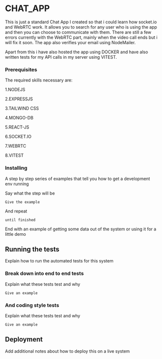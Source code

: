 # CHAT_APP

This is just a standard Chat App I created so that i could learn how socket.io and WebRTC work.
It allows you to search for any user who is using the app and then you can choose to communicate with them.
There are still a few errors currently with the WebRTC part, mainly when the video call ends but i will fix it soon.
The app also verifies your email using NodeMailer.

Apart from this i have also hosted the app using DOCKER and have also written tests for my API calls in my server using VITEST.

### Prerequisites

The required skills necessary are:

1.NODEJS 

2.EXPRESSJS

3.TAILWIND CSS

4.MONGO-DB

5.REACT-JS

6.SOCKET.IO

7.WEBRTC

8.VITEST

### Installing

A step by step series of examples that tell you how to get a development env running

Say what the step will be

```
Give the example
```

And repeat

```
until finished
```

End with an example of getting some data out of the system or using it for a little demo

## Running the tests

Explain how to run the automated tests for this system

### Break down into end to end tests

Explain what these tests test and why

```
Give an example
```

### And coding style tests

Explain what these tests test and why

```
Give an example
```

## Deployment

Add additional notes about how to deploy this on a live system


